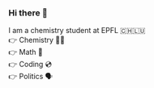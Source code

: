 ### Hi there 👋
I am a chemistry student at EPFL 🇨🇭🇱🇺 <br />
👉 Chemistry 👨‍🔬 <br />
👉 Math      🧮 <br />
👉 Coding    💿 <br />
👉 Politics  🗣️

<!--
**philippeloe/philippeloe** is a ✨ _special_ ✨ repository because its `README.md` (this file) appears on your GitHub profile.

Here are some ideas to get you started:

- 🔭 I’m currently working on ...
- 🌱 I’m currently learning ...
- 👯 I’m looking to collaborate on ...
- 🤔 I’m looking for help with ...
- 💬 Ask me about ...
- 📫 How to reach me: ...
- 😄 Pronouns: ...
- ⚡ Fun fact: ...
-->
